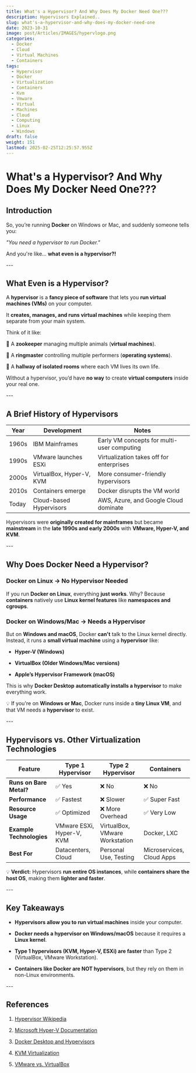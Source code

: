 ```yaml
---
title: What's a Hypervisor? And Why Does My Docker Need One???
description: Hypervisors Explained..
slug: what's-a-hypervisor-and-why-does-my-docker-need-one
date: 2023-10-31
image: post/Articles/IMAGES/hypervlogo.png
categories:
  - Docker
  - Cloud
  - Virtual Machines
  - Containers
tags:
  - Hypervisor
  - Docker
  - Virtualization
  - Containers
  - Kvm
  - Vmware
  - Virtual
  - Machines
  - Cloud
  - Computing
  - Linux
  - Windows
draft: false
weight: 151
lastmod: 2025-02-25T12:25:57.955Z
---
```

# What's a Hypervisor? And Why Does My Docker Need One???  

## Introduction  

So, you’re running **Docker** on Windows or Mac, and suddenly someone tells you:  

*"You need a hypervisor to run Docker."*  

And you're like... **what even is a hypervisor?!**  

  <!-- 

In this article, we’ll break it down:  

  

- **What a hypervisor is** and why it exists.  

- **The history of virtualization and hypervisors**.  

- **Why Docker on Windows/Mac requires a hypervisor**.  

- **How hypervisors compare to other virtualization technologies**.  

- **Examples and practical usage of hypervisors**.  

  

Let’s jump in! 🚀  
-->

\---  

## What Even is a Hypervisor?  

A **hypervisor** is a **fancy piece of software** that lets you **run virtual machines (VMs)** on your computer.  

It **creates, manages, and runs virtual machines** while keeping them separate from your main system.  

Think of it like:  

🔹 A **zookeeper** managing multiple animals (**virtual machines**).  

🔹 A **ringmaster** controlling multiple performers (**operating systems**).  

🔹 A **hallway of isolated rooms** where each VM lives its own life.  

Without a hypervisor, you’d have **no way** to create **virtual computers** inside your real one.  

\---  

## A Brief History of Hypervisors  

| Year  | Development              | Notes                                      |
| ----- | ------------------------ | ------------------------------------------ |
| 1960s | IBM Mainframes           | Early VM concepts for multi-user computing |
| 1990s | VMware launches ESXi     | Virtualization takes off for enterprises   |
| 2000s | VirtualBox, Hyper-V, KVM | More consumer-friendly hypervisors         |
| 2010s | Containers emerge        | Docker disrupts the VM world               |
| Today | Cloud-based Hypervisors  | AWS, Azure, and Google Cloud dominate      |

Hypervisors were **originally created for mainframes** but became **mainstream** in the **late 1990s and early 2000s** with **VMware, Hyper-V, and KVM**.  

\---  

## Why Does Docker Need a Hypervisor?  

### **Docker on Linux → No Hypervisor Needed**  

If you run **Docker on Linux**, everything **just works**. Why? Because **containers** natively use **Linux kernel features** like **namespaces and cgroups**.  

### **Docker on Windows/Mac → Needs a Hypervisor**  

But on **Windows and macOS**, Docker **can't** talk to the Linux kernel directly. Instead, it runs a **small virtual machine** using a **hypervisor** like:  

* **Hyper-V (Windows)**  

* **VirtualBox (Older Windows/Mac versions)**  

* **Apple’s Hypervisor Framework (macOS)**  

This is why **Docker Desktop** **automatically installs a hypervisor** to make everything work.  

💡 If you're on **Windows or Mac**, Docker runs inside a **tiny Linux VM**, and that VM needs a **hypervisor** to exist.  

\---  

## Hypervisors vs. Other Virtualization Technologies  

| Feature                  | Type 1 Hypervisor         | Type 2 Hypervisor              | Containers                |
| ------------------------ | ------------------------- | ------------------------------ | ------------------------- |
| **Runs on Bare Metal?**  | ✅ Yes                     | ❌ No                           | ❌ No                      |
| **Performance**          | ✅ Fastest                 | ❌ Slower                       | ✅ Super Fast              |
| **Resource Usage**       | ✅ Optimized               | ❌ More Overhead                | ✅ Very Low                |
| **Example Technologies** | VMware ESXi, Hyper-V, KVM | VirtualBox, VMware Workstation | Docker, LXC               |
| **Best For**             | Datacenters, Cloud        | Personal Use, Testing          | Microservices, Cloud Apps |

💡 **Verdict:** Hypervisors **run entire OS instances**, while **containers share the host OS**, making them **lighter and faster**.  

\---  

## Key Takeaways  

* **Hypervisors allow you to run virtual machines** inside your computer.  

* **Docker needs a hypervisor on Windows/macOS** because it requires a **Linux kernel**.  

* **Type 1 hypervisors (KVM, Hyper-V, ESXi) are faster** than Type 2 (VirtualBox, VMware Workstation).  

* **Containers like Docker are NOT hypervisors**, but they rely on them in non-Linux environments.  

\---  

## References  

1. [Hypervisor Wikipedia](https://en.wikipedia.org/wiki/Hypervisor)  

2. [Microsoft Hyper-V Documentation](https://learn.microsoft.com/en-us/virtualization/hyper-v-on-windows/)  

3. [Docker Desktop and Hypervisors](https://docs.docker.com/desktop/)  

4. [KVM Virtualization](https://www.linux-kvm.org/)  

5. [VMware vs. VirtualBox](https://www.vmware.com/products/workstation.html)
